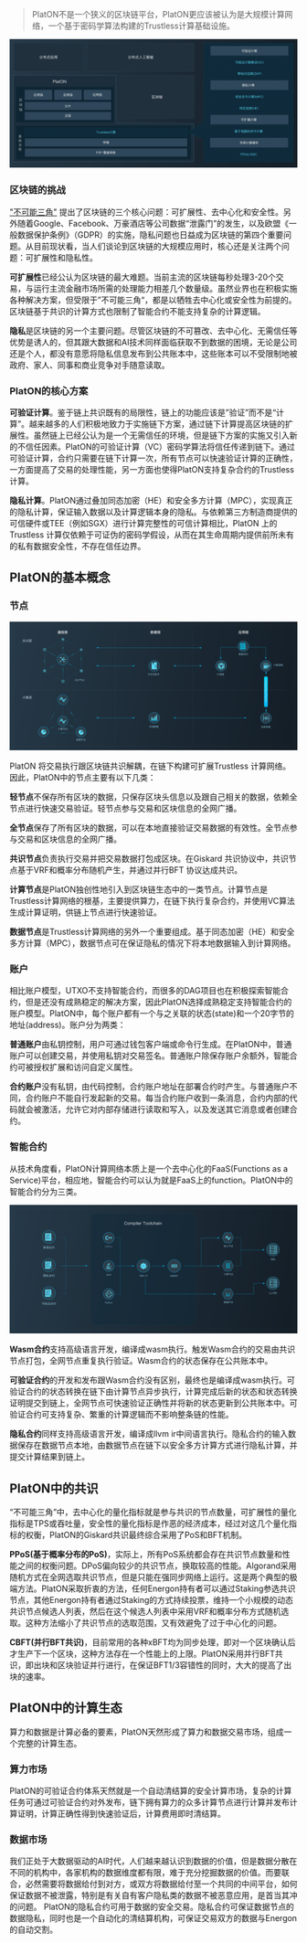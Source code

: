 > PlatON不是一个狭义的区块链平台，PlatON更应该被认为是大规模计算网络，一个基于密码学算法构建的Trustless计算基础设施。

<img src="zh-cn/basics/images/architecture-cn.png"  alt="architecture" />

### 区块链的挑战
["不可能三角"](https://github.com/ethereum/wiki/wiki/Sharding-FAQs) 提出了区块链的三个核心问题：可扩展性、去中心化和安全性。另外随着Google、Facebook、万豪酒店等公司数据“泄露门”的发生，以及欧盟《一般数据保护条例》（GDPR）的实施，隐私问题也日益成为区块链的第四个重要问题。从目前现状看，当人们谈论到区块链的大规模应用时，核心还是关注两个问题：可扩展性和隐私性。

**可扩展性**已经公认为区块链的最大难题。当前主流的区块链每秒处理3-20个交易，与运行主流金融市场所需的处理能力相差几个数量级。虽然业界也在积极实施各种解决方案，但受限于”不可能三角“，都是以牺牲去中心化或安全性为前提的。区块链基于共识的计算方式也限制了智能合约不能支持复杂的计算逻辑。

**隐私**是区块链的另一个主要问题。尽管区块链的不可篡改、去中心化、无需信任等优势是诱人的，但其跟大数据和AI技术同样面临获取不到数据的困境，无论是公司还是个人，都没有意愿将隐私信息发布到公共账本中，这些账本可以不受限制地被政府、家人、同事和商业竞争对手随意读取。

### PlatON的核心方案
**可验证计算**。鉴于链上共识既有的局限性，链上的功能应该是”验证”而不是“计算”。越来越多的人们积极地致力于实施链下方案，通过链下计算提高区块链的扩展性。虽然链上已经公认为是一个无需信任的环境，但是链下方案的实施又引入新的不信任因素。PlatON的可验证计算（VC）密码学算法将信任传递到链下。通过可验证计算，合约只需要在链下计算一次，所有节点可以快速验证计算的正确性，一方面提高了交易的处理性能，另一方面也使得PlatON支持复杂合约的Trustless计算。

**隐私计算**。PlatON通过叠加同态加密（HE）和安全多方计算（MPC），实现真正的隐私计算，保证输入数据以及计算逻辑本身的隐私。与依赖第三方制造商提供的可信硬件或TEE（例如SGX）进行计算完整性的可信计算相比，PlatON 上的Trustless 计算仅依赖于可证伪的密码学假设，从而在其生命周期内提供前所未有的私有数据安全性，不存在信任边界。
## PlatON的基本概念
### 节点
<img src="zh-cn/basics/images/nodes-cn.png"  alt="nodes" />

PlatON 将交易执行跟区块链共识解耦，在链下构建可扩展Trustless 计算网络。因此，PlatON中的节点主要有以下几类：

**轻节点**不保存所有区块的数据，只保存区块头信息以及跟自己相关的数据，依赖全节点进行快速交易验证。轻节点参与交易和区块信息的全网广播。

**全节点**保存了所有区块的数据，可以在本地直接验证交易数据的有效性。全节点参与交易和区块信息的全网广播。

**共识节点**负责执行交易并把交易数据打包成区块。在Giskard 共识协议中，共识节点基于VRF和概率分布随机产生，并通过并行BFT 协议达成共识。

**计算节点**是PlatON独创性地引入到区块链生态中的一类节点。计算节点是Trustless计算网络的根基，主要提供算力，在链下执行复杂合约，并使用VC算法生成计算证明，供链上节点进行快速验证。

**数据节点**是Trustless计算网络的另外一个重要组成。基于同态加密（HE）和安全多方计算（MPC），数据节点可在保证隐私的情况下将本地数据输入到计算网络。

### 账户
相比账户模型，UTXO不支持智能合约，而很多的DAG项目也在积极探索智能合约，但是还没有成熟稳定的解决方案，因此PlatON选择成熟稳定支持智能合约的账户模型。PlatON中，每个账户都有一个与之关联的状态(state)和一个20字节的地址(address)。账户分为两类：

**普通账户**由私钥控制，用户可通过钱包客户端或命令行生成。在PlatON中，普通账户可以创建交易，并使用私钥对交易签名。普通账户除保存账户余额外，智能合约可被授权扩展和访问自定义属性。

**合约账户**没有私钥，由代码控制，合约账户地址在部署合约时产生。与普通账户不同，合约账户不能自行发起新的交易。每当合约账户收到一条消息，合约内部的代码就会被激活，允许它对内部存储进行读取和写入，以及发送其它消息或者创建合约。
### 智能合约
从技术角度看，PlatON计算网络本质上是一个去中心化的FaaS(Functions as a Service)平台，相应地，智能合约可以认为就是FaaS上的function。PlatON中的智能合约分为三类。

<img src="zh-cn/basics/images/contracts-cn.png"  alt="contracts" />

**Wasm合约**支持高级语言开发，编译成wasm执行。触发Wasm合约的交易由共识节点打包，全网节点重复执行验证。Wasm合约的状态保存在公共账本中。

**可验证合约**的开发和发布跟Wasm合约没有区别，最终也是编译成wasm执行。可验证合约的状态转换在链下由计算节点异步执行，计算完成后新的状态和状态转换证明提交到链上，全网节点可快速验证正确性并将新的状态更新到公共账本中。可验证合约可支持复杂、繁重的计算逻辑而不影响整条链的性能。

**隐私合约**同样支持高级语言开发，编译成llvm ir中间语言执行。隐私合约的输入数据保存在数据节点本地，由数据节点在链下以安全多方计算方式进行隐私计算，并提交计算结果到链上。

## PlatON中的共识
“不可能三角”中，去中心化的量化指标就是参与共识的节点数量，可扩展性的量化指标是TPS或吞吐量，安全性的量化指标是作恶的经济成本，经过对这几个量化指标的权衡，PlatON的Giskard共识最终综合采用了PoS和BFT机制。

**PPoS(基于概率分布的PoS)**，实际上，所有PoS系统都会存在共识节点数量和性能之间的权衡问题。DPoS偏向较少的共识节点，换取较高的性能。Algorand采用随机方式在全网选取共识节点，但是只能在强同步网络上运行。这是两个典型的极端方法。PlatON采取折衷的方法，任何Energon持有者可以通过Staking参选共识节点，其他Energon持有者通过Staking的方式持续投票，维持一个小规模的动态共识节点候选人列表，然后在这个候选人列表中采用VRF和概率分布方式随机选取。这种方法缩小了共识节点的选取范围，又有效避免了过于中心化的问题。

**CBFT(并行BFT共识)**，目前常用的各种xBFT均为同步处理，即对一个区块确认后才生产下一个区块，这种方法存在一个性能上的上限。PlatON采用并行BFT共识，即出块和区块验证并行进行，在保证BFT1/3容错性的同时，大大的提高了出块的速率。

## PlatON中的计算生态
算力和数据是计算必备的要素，PlatON天然形成了算力和数据交易市场，组成一个完整的计算生态。
### 算力市场
PlatON的可验证合约体系天然就是一个自动清结算的安全计算市场，复杂的计算任务可通过可验证合约对外发布，链下拥有算力的众多计算节点进行计算并发布计算证明，计算正确性得到快速验证后，计算费用即时清结算。
### 数据市场
我们正处于大数据驱动的AI时代，人们越来越认识到数据的价值，但是数据分散在不同的机构中，各家机构的数据维度都有限，难于充分挖掘数据的价值。而要联合，必然需要将数据给付到对方，或双方将数据给付至一个共同的中间平台，如何保证数据不被泄露，特别是有关自有客户隐私类的数据不被恶意应用，是首当其冲的问题。
PlatON的隐私合约可用于数据的安全交易。隐私合约可保证数据节点的数据隐私，同时也是一个自动化的清结算机构，可保证交易双方的数据与Energon的自动交割。
